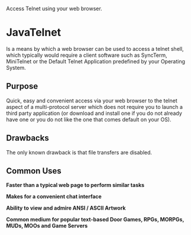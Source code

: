 Access Telnet using your web browser.

# JavaTelnet #

Is a means by which a web browser can be used to access a telnet shell, which typically would require a client software such as SyncTerm, MiniTelnet or the Default Telnet Application predefined by your Operating System.


## Purpose ##

Quick, easy and convenient access via your web browser to the telnet aspect of a multi-protocol server which does not require you to launch a third party application (or download and install one if you do not already have one or you do not like the one that comes default on your OS).

## Drawbacks ##

The only known drawback is that file transfers are disabled.

## Common Uses ##

**Faster than a typical web page to perform similar tasks**

**Makes for a convenient chat interface**

**Ability to view and admire ANSI / ASCII Artwork**

**Common medium for popular text-based Door Games, RPGs, MORPGs, MUDs, MOOs and Game Servers**

